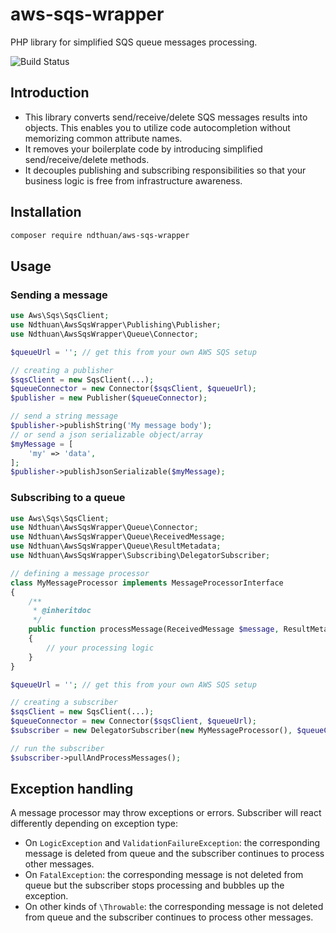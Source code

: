 # aws-sqs-wrapper
PHP library for simplified SQS queue messages processing.

![Build Status](https://travis-ci.org/ndthuan/aws-sqs-wrapper.svg?branch=master)

## Introduction
- This library converts send/receive/delete SQS messages results into objects. This enables you to utilize code autocompletion without memorizing common attribute names.
- It removes your boilerplate code by introducing simplified send/receive/delete methods.
- It decouples publishing and subscribing responsibilities so that your business logic is free from infrastructure awareness.

## Installation

```bash
composer require ndthuan/aws-sqs-wrapper
```

## Usage

### Sending a message
```php
use Aws\Sqs\SqsClient;
use Ndthuan\AwsSqsWrapper\Publishing\Publisher;
use Ndthuan\AwsSqsWrapper\Queue\Connector;

$queueUrl = ''; // get this from your own AWS SQS setup

// creating a publisher
$sqsClient = new SqsClient(...);
$queueConnector = new Connector($sqsClient, $queueUrl);
$publisher = new Publisher($queueConnector);

// send a string message
$publisher->publishString('My message body');
// or send a json serializable object/array
$myMessage = [
    'my' => 'data',
];
$publisher->publishJsonSerializable($myMessage);
```

### Subscribing to a queue
```php
use Aws\Sqs\SqsClient;
use Ndthuan\AwsSqsWrapper\Queue\Connector;
use Ndthuan\AwsSqsWrapper\Queue\ReceivedMessage;
use Ndthuan\AwsSqsWrapper\Queue\ResultMetadata;
use Ndthuan\AwsSqsWrapper\Subscribing\DelegatorSubscriber;

// defining a message processor
class MyMessageProcessor implements MessageProcessorInterface
{
    /**
     * @inheritdoc
     */
    public function processMessage(ReceivedMessage $message, ResultMetadata $resultMetadata)
    {
        // your processing logic
    }
}

$queueUrl = ''; // get this from your own AWS SQS setup

// creating a subscriber
$sqsClient = new SqsClient(...);
$queueConnector = new Connector($sqsClient, $queueUrl);
$subscriber = new DelegatorSubscriber(new MyMessageProcessor(), $queueConnector);

// run the subscriber
$subscriber->pullAndProcessMessages();
```

## Exception handling

A message processor may throw exceptions or errors. Subscriber will react differently depending on exception type:

- On `LogicException` and `ValidationFailureException`: the corresponding message is deleted from queue and the subscriber continues to process other messages.
- On `FatalException`: the corresponding message is not deleted from queue but the subscriber stops processing and bubbles up the exception.
- On other kinds of `\Throwable`: the corresponding message is not deleted from queue and the subscriber continues to process other messages.
